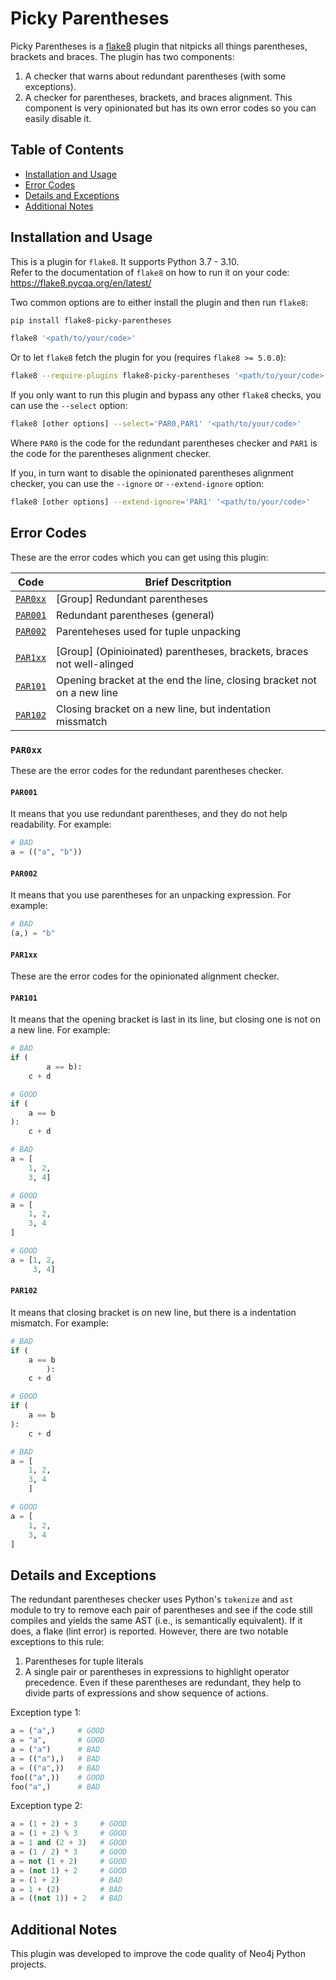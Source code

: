 Picky Parentheses
=================

Picky Parentheses is a [flake8](https://github.com/pycqa/flake8) plugin that
nitpicks all things parentheses, brackets and braces.
The plugin has two components:
 1. A checker that warns about redundant parentheses (with some exceptions).
 2. A checker for parentheses, brackets, and braces alignment.
    This component is very opinionated but has its own error codes so you can
    easily disable it.


## Table of Contents

 * [Installation and Usage](#installation-and-usage)
 * [Error Codes](#error-codes)
 * [Details and Exceptions](#details-and-exceptions)
 * [Additional Notes](#additional-notes)


## Installation and Usage
This is a plugin for `flake8`. It supports Python 3.7 - 3.10.  
Refer to the documentation of `flake8` on how to run it on your code:
https://flake8.pycqa.org/en/latest/

Two common options are to either install the plugin and then run `flake8`:
```bash
pip install flake8-picky-parentheses

flake8 '<path/to/your/code>'
```

Or to let `flake8` fetch the plugin for you (requires `flake8 >= 5.0.0`):
```bash
flake8 --require-plugins flake8-picky-parentheses '<path/to/your/code>'
```

If you only want to run this plugin and bypass any other `flake8` checks, you
can use the `--select` option:
```bash
flake8 [other options] --select='PAR0,PAR1' '<path/to/your/code>'
```

Where `PAR0` is the code for the redundant parentheses checker and `PAR1` is
the code for the parentheses alignment checker.

If you, in turn want to disable the opinionated parentheses alignment checker,
you can use the `--ignore` or `--extend-ignore` option:
```bash
flake8 [other options] --extend-ignore='PAR1' '<path/to/your/code>'
```


## Error Codes
These are the error codes which you can get using this plugin:

| Code                | Brief Descritption                                                     |
|---------------------|------------------------------------------------------------------------|
| [`PAR0xx`](#par0xx) | [Group] Redundant parentheses                                          |
| [`PAR001`](#par001) | Redundant parentheses (general)                                        |
| [`PAR002`](#par002) | Parenteheses used for tuple unpacking                                  |
|                     |                                                                        |
| [`PAR1xx`](#par1xx) | [Group] (Opinioinated) parentheses, brackets, braces not well-alinged  |
| [`PAR101`](#par101) | Opening bracket at the end the line, closing bracket not on a new line |
| [`PAR102`](#par102) | Closing bracket on a new line, but indentation missmatch               |

### `PAR0xx`
These are the error codes for the redundant parentheses checker.
#### `PAR001`
It means that you use redundant parentheses, and they do not help readability.
For example:
```python
# BAD
a = (("a", "b"))
```
#### `PAR002`
It means that you use parentheses for an unpacking expression. For example:
```python
# BAD
(a,) = "b"
```

#### `PAR1xx`
These are the error codes for the opinionated alignment checker.
#### `PAR101`
It means that the opening bracket is last in its line, but closing one is not
on a new line. For example:
```python
# BAD
if (
        a == b):
    c + d

# GOOD
if (
    a == b
):
    c + d

# BAD
a = [
    1, 2,
    3, 4]

# GOOD
a = [
    1, 2,
    3, 4
]

# GOOD
a = [1, 2,
     3, 4]
```
#### `PAR102`
It means that closing bracket is on new line, but there is a indentation
mismatch. For example:
```python
# BAD
if (
    a == b
        ):
    c + d

# GOOD
if (
    a == b
):
    c + d

# BAD
a = [
    1, 2,
    3, 4
    ]

# GOOD
a = [
    1, 2,
    3, 4
]
```


## Details and Exceptions

The redundant parentheses checker uses Python's `tokenize` and `ast` module to
try to remove each pair of parentheses and see if the code still compiles and
yields the same AST (i.e., is semantically equivalent).
If it does, a flake (lint error) is reported. However, there are two notable
exceptions to this rule:
 1. Parentheses for tuple literals
 2. A single pair or parentheses in expressions to highlight operator
    precedence.
    Even if these parentheses are redundant, they help to divide parts of
    expressions and show sequence of actions.

Exception type 1:
```python
a = ("a",)     # GOOD
a = "a",       # GOOD
a = ("a")      # BAD
a = (("a"),)   # BAD
a = (("a",))   # BAD
foo(("a",))    # GOOD
foo("a",)      # BAD
```

Exception type 2:
```python
a = (1 + 2) + 3     # GOOD
a = (1 + 2) % 3     # GOOD
a = 1 and (2 + 3)   # GOOD
a = (1 / 2) * 3     # GOOD
a = not (1 + 2)     # GOOD
a = (not 1) + 2     # GOOD
a = (1 + 2)         # BAD
a = 1 + (2)         # BAD
a = ((not 1)) + 2   # BAD
```


## Additional Notes

This plugin was developed to improve the code quality of Neo4j Python projects.
